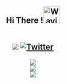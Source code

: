 <h2 align="center">Hi There !<img src="https://raw.githubusercontent.com/nixin72/nixin72/master/wave.gif"
         alt="Waving hand animated gif"
         height="45"
         width="45" /> 
         <br><br> 
         
[![](https://visitcount.itsvg.in/api?id=doesnots&icon=0&color=0)](https://visitcount.itsvg.in) [![Twitter](https://img.shields.io/badge/Twitter-%231DA1F2.svg?logo=Twitter&logoColor=white)](https://twitter.com/doesnots) 

![](https://github-readme-stats.vercel.app/api?username=doesnots&theme=radical&hide_border=false&include_all_commits=false&count_private=false)<br/>
![](https://github-readme-streak-stats.herokuapp.com/?user=doesnots&theme=radical&hide_border=false)<br/>
![](https://github-readme-stats.vercel.app/api/top-langs/?username=doesnots&theme=radical&hide_border=false&include_all_commits=false&count_private=false&layout=compact)


